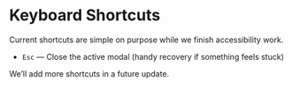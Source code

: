 # Keyboard Shortcuts

Current shortcuts are simple on purpose while we finish accessibility work.

- `Esc` — Close the active modal (handy recovery if something feels stuck)

We’ll add more shortcuts in a future update.
